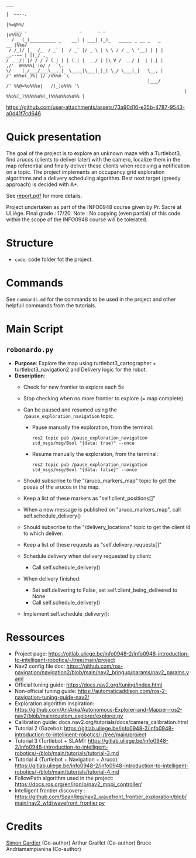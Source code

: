 ```
                                                                                    ___
                                                                                    |  ~~--.
                                                                                    |%=@%%/
   ___ _                    _      _ _                                              |o%%%/ 
  / _ (_)__________ _    __| | ___| (_)_   _____ _ __ _   _                      __ |%%o/
 / /_)/ |_  /_  / _` |  / _` |/ _ \ | \ \ / / _ \ '__| | | |               _,--~~ | |(_/ ._
/ ___/| |/ / / / (_| | | (_| |  __/ | |\ V /  __/ |  | |_| |            ,/'  m%%%%| |o/ /  `\.
\/    |_/___/___\__,_|  \__,_|\___|_|_| \_/ \___|_|   \__, |           /' m%%o(_)%| |/ /o%%m `\
                                                      |___/          /' %%@=%o%%%o|   /(_)o%%% `\
                                                                    | %%o%(_)%%%%%o%(_)%%%o%%o%o%% |
```

https://github.com/user-attachments/assets/73a90d16-e35b-4787-9543-a0d41f7cd646

# Quick presentation

The goal of the project is to explore an unknown maze with a Turtlebot3, find arucos (clients to deliver later) with the camero, localize them in the map referential and finally deliver these clients when receiving a notification on a topic. The project implements an occupancy grid exploration algorithms and a delivery scheduling algorithm. Best next target (greedy approach) is decided with A*.

See [report.pdf](report.pdf) for more details.

Project undertaken as part of the INFO0948 course given by Pr. Sacré at ULiège.
Final grade : 17/20.
Note : No copying (even partial) of this code within the scope of the INFO0948 course will be tolerated.

# Structure
- `code`: code folder fot the project.

# Commands
See `commands.md` for the commands to be used in the project and other helpfull commands from the tutorials.

# Main Script

## `robonardo.py`
- **Purpose**: Explore the map using turtlebot3_cartographer + turtlebot3_navigation2 and Delivery logic for the robot.
- **Description**:
  - Check for new frontier to explore each 5s
  - Stop checking when no more frontier to explore (= map complete)
  - Can be paused and resumed using the `/pause_exploration_navigation` topic.
    - Pause manually the exploration, from the terminal:
      ```
      ros2 topic pub /pause_exploration_navigation std_msgs/msg/Bool "{data: true}" --once
      ```
    - Resume manually the exploration, from the terminal:
      ```
      ros2 topic pub /pause_exploration_navigation std_msgs/msg/Bool "{data: false}" --once
      ```

  - Should subscribe to the "/aruco_markers_map" topic to get the poses of the arucos in the map.
  - Keep a list of these markers as "self.client_positions[]"
  - When a new message is published on "aruco_markers_map", call self.schedule_delivery()

  - Should subscribe to the "/delivery_locations" topic to get the client id to which deliver.
  - Keep a list of these requests as "self.delivery_requests[]"
  - Schedule delivery when delivery requested by client:
    - Call self.schedule_delivery()

  - When delivery finished:
    - Set self.delivering to False, set self.client_being_delivered to None
    - Call self.schedule_delivery()

  - Implement self.schedule_delivery():

# Ressources
  - Project page: https://gitlab.uliege.be/info0948-2/info0948-introduction-to-intelligent-robotics/-/tree/main/project
  - Nav2 config file doc: https://github.com/ros-navigation/navigation2/blob/main/nav2_bringup/params/nav2_params.yaml
  - Official tuning guide: https://docs.nav2.org/tuning/index.html
  - Non-official tuning guide: https://automaticaddison.com/ros-2-navigation-tuning-guide-nav2/
  - Exploration algorithm inspiration: https://github.com/AniArka/Autonomous-Explorer-and-Mapper-ros2-nav2/blob/main/custom_explorer/explorer.py
  - Calibration guide: docs.nav2.org/tutorials/docs/camera_calibration.html
  - Tutorial 2 (Gazebo): https://gitlab.uliege.be/info0948-2/info0948-introduction-to-intelligent-robotics/-/tree/main/project
  - Tutorial 3 (Turtlebot + SLAM): https://gitlab.uliege.be/info0948-2/info0948-introduction-to-intelligent-robotics/-/blob/main/tutorials/tutorial-3.md
  - Tutorial 4 (Turtlebot + Navigation + Aruco): https://gitlab.uliege.be/info0948-2/info0948-introduction-to-intelligent-robotics/-/blob/main/tutorials/tutorial-4.md
  - FollowPath algorithm used in the project: https://docs.ros.org/en/iron/p/nav2_mppi_controller/
  - Intelligent frontier discovery : https://github.com/SeanReg/nav2_wavefront_frontier_exploration/blob/main/nav2_wfd/wavefront_frontier.py

# Credits
[Simon Gardier](github.com/simon-gardier) (Co-author)
Arthur Graillet (Co-author)
Bruce Andriamampianina (Co-author)

